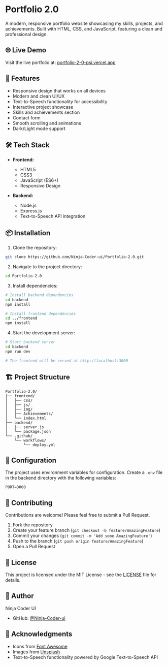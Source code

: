 # Portfolio 2.0

A modern, responsive portfolio website showcasing my skills, projects, and achievements. Built with HTML, CSS, and JavaScript, featuring a clean and professional design.

## 🌐 Live Demo

Visit the live portfolio at: [portfolio-2-0-psi.vercel.app](https://portfolio-2-0-psi.vercel.app)

## 🚀 Features

- Responsive design that works on all devices
- Modern and clean UI/UX
- Text-to-Speech functionality for accessibility
- Interactive project showcase
- Skills and achievements section
- Contact form
- Smooth scrolling and animations
- Dark/Light mode support

## 🛠️ Tech Stack

- **Frontend:**
  - HTML5
  - CSS3
  - JavaScript (ES6+)
  - Responsive Design

- **Backend:**
  - Node.js
  - Express.js
  - Text-to-Speech API integration

## 📦 Installation

1. Clone the repository:
```bash
git clone https://github.com/Ninja-Coder-ui/Portfolio-2.0.git
```

2. Navigate to the project directory:
```bash
cd Portfolio-2.0
```

3. Install dependencies:
```bash
# Install backend dependencies
cd backend
npm install

# Install frontend dependencies
cd ../frontend
npm install
```

4. Start the development server:
```bash
# Start backend server
cd backend
npm run dev

# The frontend will be served at http://localhost:3000
```

## 🏗️ Project Structure

```
Portfolio-2.0/
├── frontend/
│   ├── css/
│   ├── js/
│   ├── img/
│   ├── Achievements/
│   └── index.html
├── backend/
│   ├── server.js
│   └── package.json
└── .github/
    └── workflows/
        └── deploy.yml
```

## 🔧 Configuration

The project uses environment variables for configuration. Create a `.env` file in the backend directory with the following variables:

```env
PORT=3000
```

## 🤝 Contributing

Contributions are welcome! Please feel free to submit a Pull Request.

1. Fork the repository
2. Create your feature branch (`git checkout -b feature/AmazingFeature`)
3. Commit your changes (`git commit -m 'Add some AmazingFeature'`)
4. Push to the branch (`git push origin feature/AmazingFeature`)
5. Open a Pull Request

## 📝 License

This project is licensed under the MIT License - see the [LICENSE](LICENSE) file for details.

## 👤 Author

Ninja Coder UI
- GitHub: [@Ninja-Coder-ui](https://github.com/Ninja-Coder-ui)

## 🙏 Acknowledgments

- Icons from [Font Awesome](https://fontawesome.com/)
- Images from [Unsplash](https://unsplash.com/)
- Text-to-Speech functionality powered by Google Text-to-Speech API 